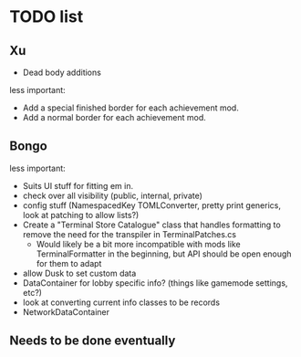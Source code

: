 # TODO list

## Xu

- Dead body additions

less important:

- Add a special finished border for each achievement mod.
- Add a normal border for each achievement mod.

## Bongo

less important:

- Suits UI stuff for fitting em in.
- check over all visibility (public, internal, private)
- config stuff (NamespacedKey TOMLConverter, pretty print generics, look at patching to allow lists?)
- Create a "Terminal Store Catalogue" class that handles formatting to remove the need for the transpiler in TerminalPatches.cs
  - Would likely be a bit more incompatible with mods like TerminalFormatter in the beginning, but API should be open enough for them to adapt
- allow Dusk to set custom data
- DataContainer for lobby specific info? (things like gamemode settings, etc?)
- look at converting current info classes to be records
- NetworkDataContainer

## Needs to be done eventually
